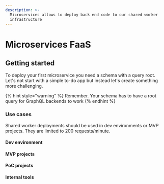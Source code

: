 ```yaml
---
description: >-
  Microservices allows to deploy back end code to our shared worker
  infrastructure
---
```


# Microservices FaaS

## Getting started

To deploy your first microservice you need a schema with a query root. Let's not start with a simple to-do app but instead let's create something more challenging.

{% hint style="warning" %}
Remember. Your schema has to have a root query for GraphQL backends to work
{% endhint %}

### Use cases

Shared worker deployments should be used in dev environments or MVP projects. They are limited to 200 requests/minute.

#### Dev environment

#### MVP projects

#### PoC projects

#### Internal tools
